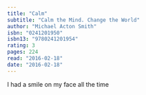 ```yaml
---
title: "Calm" 
subtitle: "Calm the Mind. Change the World"
author: "Michael Acton Smith"
isbn: "0241201950"
isbn13: "9780241201954"
rating: 3
pages: 224
read: "2016-02-18"
date: "2016-02-18"
---
```

I had a smile on my face all the time
